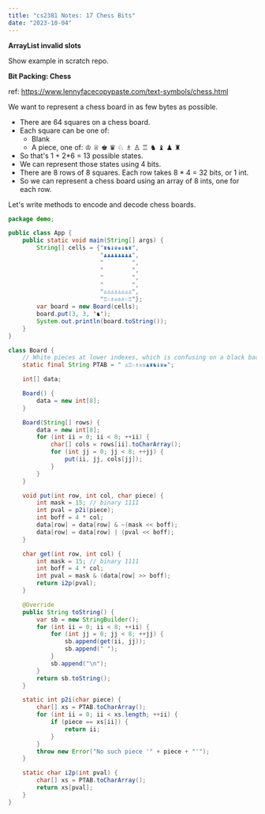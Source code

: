 ```yaml
---
title: "cs2381 Notes: 17 Chess Bits"
date: "2023-10-04"
---
```


**ArrayList invalid slots**

Show example in scratch repo.

**Bit Packing: Chess**

ref: https://www.lennyfacecopypaste.com/text-symbols/chess.html

We want to represent a chess board in as few bytes as possible.

 - There are 64 squares on a chess board.
 - Each square can be one of:
   - Blank
   - A piece, one of: ♔ ♕ ♚ ♛ ♘ ♗ ♙ ♖ ♞ ♝ ♟ ♜
 - So that's 1 + 2*6 = 13 possible states.
 - We can represent those states using 4 bits.
 - There are 8 rows of 8 squares. Each row takes 8 * 4 = 32 bits, or 1 int.
 - So we can represent a chess board using an array of 8 ints, one for each row.

Let's write methods to encode and decode chess boards.

```java
package demo;

public class App {
    public static void main(String[] args) {
        String[] cells = {"♜♞♝♛♚♝♞♜",
                          "♟♟♟♟♟♟♟♟",
                          "        ",
                          "        ",
                          "        ",
                          "        ",
                          "♙♙♙♙♙♙♙♙",
                          "♖♘♗♕♔♗♘♖"};
        var board = new Board(cells);
        board.put(3, 3, '♞');
        System.out.println(board.toString());
    }
}

class Board {
    // White pieces at lower indexes, which is confusing on a black background.
    static final String PTAB = " ♙♖♘♗♕♔♟♜♞♝♛♚";

    int[] data;

    Board() {
        data = new int[8];
    }

    Board(String[] rows) {
        data = new int[8];
        for (int ii = 0; ii < 8; ++ii) {
            char[] cols = rows[ii].toCharArray();
            for (int jj = 0; jj < 8; ++jj) {
                put(ii, jj, cols[jj]);
            }
        }
    }

    void put(int row, int col, char piece) {
        int mask = 15; // binary 1111
        int pval = p2i(piece);
        int boff = 4 * col;
        data[row] = data[row] & ~(mask << boff);
        data[row] = data[row] | (pval << boff);
    }

    char get(int row, int col) {
        int mask = 15; // binary 1111
        int boff = 4 * col;
        int pval = mask & (data[row] >> boff);
        return i2p(pval);
    }

    @Override
    public String toString() {
        var sb = new StringBuilder();
        for (int ii = 0; ii < 8; ++ii) {
            for (int jj = 0; jj < 8; ++jj) {
                sb.append(get(ii, jj));
                sb.append(" ");
            }
            sb.append("\n");
        }
        return sb.toString();
    }

    static int p2i(char piece) {
        char[] xs = PTAB.toCharArray();
        for (int ii = 0; ii < xs.length; ++ii) {
            if (piece == xs[ii]) {
                return ii;
            }
        }
        throw new Error("No such piece '" + piece + "'");
    }

    static char i2p(int pval) {
        char[] xs = PTAB.toCharArray();
        return xs[pval];
    }
}
```

